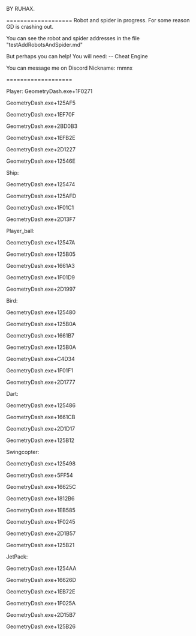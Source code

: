 
BY RUHAX.

===================
Robot and spider in progress.
For some reason GD is crashing out. 

You can see the robot and spider 
addresses in the file "testAddRobotsAndSpider.md"


But perhaps you can help!
You will need:
-- Cheat Engine

You can message me on Discord 
Nickname: rnmnx

===================

Player:
GeometryDash.exe+1F0271

GeometryDash.exe+125AF5

GeometryDash.exe+1EF70F

GeometryDash.exe+2BD0B3

GeometryDash.exe+1EFB2E

GeometryDash.exe+2D1227

GeometryDash.exe+12546E

Ship:


GeometryDash.exe+125474

GeometryDash.exe+125AFD 

GeometryDash.exe+1F01C1

GeometryDash.exe+2D13F7

Player_ball:


GeometryDash.exe+12547A

GeometryDash.exe+125B05

GeometryDash.exe+1661A3

GeometryDash.exe+1F01D9

GeometryDash.exe+2D1997

Bird:

GeometryDash.exe+125480

GeometryDash.exe+125B0A

GeometryDash.exe+1661B7

GeometryDash.exe+125B0A

GeometryDash.exe+C4D34

GeometryDash.exe+1F01F1

GeometryDash.exe+2D1777

Dart:

GeometryDash.exe+125486

GeometryDash.exe+1661CB

GeometryDash.exe+2D1D17

GeometryDash.exe+125B12


Swingcopter:


GeometryDash.exe+125498

GeometryDash.exe+5FF54

GeometryDash.exe+16625C

GeometryDash.exe+1812B6

GeometryDash.exe+1EB585

GeometryDash.exe+1F0245

GeometryDash.exe+2D1B57

GeometryDash.exe+125B21

JetPack:

GeometryDash.exe+1254AA

GeometryDash.exe+16626D

GeometryDash.exe+1EB72E

GeometryDash.exe+1F025A

GeometryDash.exe+2D15B7

GeometryDash.exe+125B26


